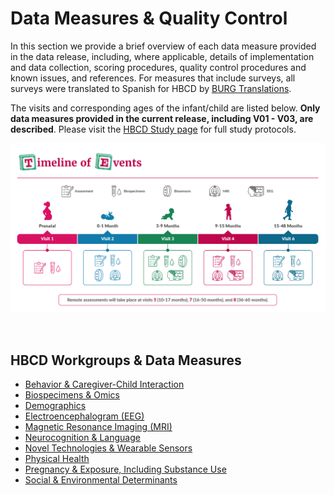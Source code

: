 # Data Measures & Quality Control

In this section we provide a brief overview of each data measure provided in the data release, including, where applicable, details of implementation and data collection, scoring procedures, quality control procedures and known issues, and references. For measures that include surveys, all surveys were translated to Spanish for HBCD by [BURG Translations](https://burgtranslations.com/our-services/). 

The visits and corresponding ages of the infant/child are listed below. **Only data measures provided in the current release, including V01 - V03, are described**. Please visit the [HBCD Study page](https://hbcdstudy.org/study-protocols/) for full study protocols.

![](../images/timeline-img.png)

<br>

## HBCD Workgroups & Data Measures
<ul>
<li><a href="beh_CG_interaction">Behavior & Caregiver-Child Interaction</a></li>
<li><a href="biospecimens">Biospecimens & Omics</a></li>
<li><a href="demographics">Demographics</a></li>
<li><a href="eeg">Electroencephalogram (EEG) </a></li>
<li><a href="mri">Magnetic Resonance Imaging (MRI)</a></li>
<li><a href="neurocog">Neurocognition & Language</a> </li>
<li><a href="sensors">Novel Technologies & Wearable Sensors</a></li>
<li><a href="physicalhealth">Physical Health</a></li>
<li><a href="pregexp">Pregnancy & Exposure, Including Substance Use</a></li>
<li><a href="socenv_determinants">Social & Environmental Determinants</a></li>
</ul>